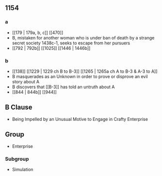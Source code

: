 ## 1154
### a
- [[179 | 179a, b, c]] [[470]] 
- B, mistaken for another woman who is under ban of death by a strange secret society 1438c-1, seeks to escape from her pursuers
- [[792 | 792b]] [[1025]] [[1446 | 1446b]] 

### b
- [[138]] [[1229 | 1229 ch B to B-3]] [[1265 | 1265a ch A to B-3 &amp; A-3 to A]] 
- B masquerades as an Unknown in order to prove or disprove an evil story about A
- B discovers that [[B-3]] has told an untruth about A
- [[844 | 844b]] [[944]] 

## B Clause
- Being Impelled by an Unusual Motive to Engage in Crafty Enterprise

## Group
- Enterprise

### Subgroup
- Simulation

